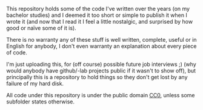 This repository holds some of the code I've written over the years (on my bachelor
studies) and I deemed it too short or simple to publish it when I wrote it (and now that I
read it I feel a little nostalgic, and surprised by how good or naïve some of it is).

There is no warranty any of these stuff is well written, complete, useful or in English
for anybody, I don't even warranty an explanation about every piece of code.

I'm just uploading this, for (off course) possible future job interviews ;) (why would
anybody have github/-lab projects public if it wasn't to show off), but principally this
is a repository to hold things so they don't get lost by any failure of my hard disk.

All code under this repository is under the public domain [CC0][], unless some subfolder
states otherwise.

[CC0]: https://creativecommons.org/choose/zero/1.0
